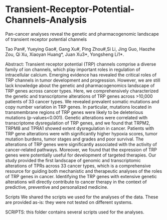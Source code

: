 # Transient-Receptor-Potential-Channels-Analysis

Pan-cancer analyses reveal the genetic and pharmacogenomic landscape of transient receptor potential channels

Tao Pan#, Yueying Gao#, Gang Xu#, Ping Zhou#,Si Li, Jing Guo, Haozhe Zou, Qi Xu, Xiaoyan Huang*, Juan Xu3*, Yongsheng Li1*.

Abstract: 
Transient receptor potential (TRP) channels comprise a diverse family of ion channels, which play important roles in regulation of intracellular calcium. Emerging evidence has revealed the critical roles of TRP channels in tumor development and progression. However, we are still lack knowledge about the genetic and pharmacogenomics landscape of TRP genes across cancer types. Here, we comprehensively characterized the genetic and transcriptome alterations of TRP genes across >10,000 patients of 33 cancer types. We revealed prevalent somatic mutations and copy number variation in TRP genes. In particular, mutations located in transmembrane regions of TRP genes were likely to be deleterious mutations (p-values<0.001). Genetic alterations were correlated with transcriptome dysregulation of TRP genes, and we found that TRPM2, TRPM8 and TPRA1 showed extent dysregulation in cancer. Patients with TRP gene alterations were with significantly higher hypoxia scores, tumor mutation burdens, tumor stages and grades and poor survival. The alterations of TRP genes were significantly associated with the activity of cancer-related pathways. Moreover, we found that the expression of TRP genes were potentially useful for development of targeted therapies. Our study provided the first landscape of genomic and transcriptomic alterations of TPRs across 33 cancer types, which is a comprehensive resource for guiding both mechanistic and therapeutic analyses of the roles of TRP genes in cancer. Identifying the TRP genes with extensive genetic alterations will directly contribute to cancer therapy in the context of predictive, preventive and personalized medicine.

Scripts
We shared the scripts we used for the analyses of the data. These are provided as-is: they were not tested on different systems.

 SCRIPTS: this folder contains several scripts used for the analyses.
